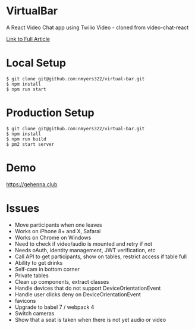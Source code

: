 # VirtualBar
A React Video Chat app using Twilio Video - cloned from video-chat-react

[Link to Full Article](https://www.twilio.com/blog/2018/03/video-chat-react.html)

# Local Setup

```
$ git clone git@github.com:nmyers322/virtual-bar.git
$ npm install
$ npm run start
```

# Production Setup
```
$ git clone git@github.com:nmyers322/virtual-bar.git
$ npm install
$ npm run build
$ pm2 start server
```

# Demo

https://gehenna.club

# Issues
* Move participants when one leaves
* Works on iPhone 8+ and X, Safarai
* Works on Chrome on Windows
* Need to check if video/audio is mounted and retry if not
* Needs oAuth, identity management, JWT verification, etc
* Call API to get participants, show on tables, restrict access if table full
* Ability to get drinks
* Self-cam in bottom corner
* Private tables
* Clean up components, extract classes
* Handle devices that do not support DeviceOrientationEvent
* Handle user clicks deny on DeviceOrientationEvent
* favicons
* Upgrade to babel 7 / webpack 4
* Switch cameras
* Show that a seat is taken when there is not yet audio or video